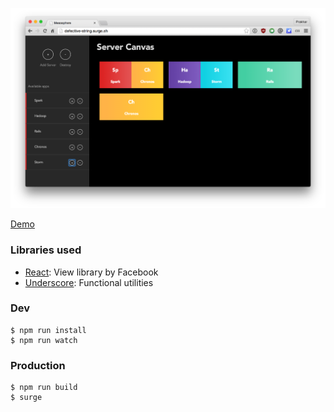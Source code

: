 ![image](shot.png)

[Demo](http://defective-string.surge.sh/)

### Libraries used
- [React](https://facebook.github.io/react/): View library by Facebook
- [Underscore](http://underscorejs.org/): Functional utilities

### Dev
```
$ npm run install
$ npm run watch
```

### Production
```
$ npm run build
$ surge
```
